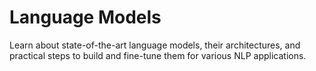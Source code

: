 # Language Models

Learn about state-of-the-art language models, their architectures, and practical steps to build and fine-tune them for various NLP applications. 